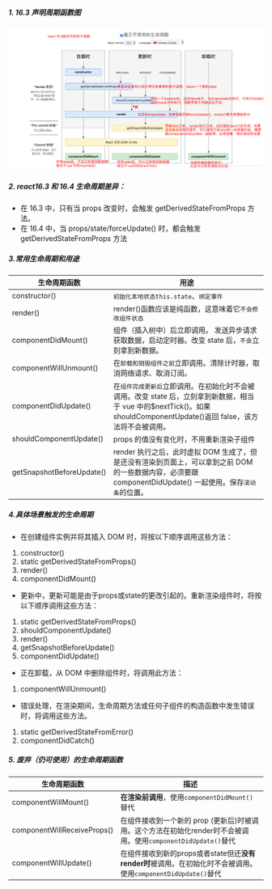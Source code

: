 ##### 1. 16.3 声明周期函数图

![](./images/hooks163.png)

##### 2. react16.3 和 16.4 生命周期差异：

- 在 16.3 中，只有当 props 改变时，会触发 getDerivedStateFromProps 方法。
- 在 16.4 中，当 props/state/forceUpdate() 时，都会触发 getDerivedStateFromProps 方法

##### 3.常用生命周期和用途

| 生命周期函数              | 用途                                                                                                                                                                      |
| ------------------------- | ------------------------------------------------------------------------------------------------------------------------------------------------------------------------- |
| constructor()             | `初始化本地状态this.state`、`绑定事件`                                                                                                                                    |
| render()                  | render()函数应该是纯函数，这意味着它`不会修改组件状态`                                                                                                                    |
| componentDidMount()       | 组件（插入树中）后立即调用。 发送异步请求获取数据，启动定时器。改变 state 后，`不会`立刻拿到新数据。                                                                      |
| componentWillUnmount()    | 在`卸载和销毁组件之前`立即调用。清除计时器，取消网络请求、取消订阅。                                                                                                      |
| componentDidUpdate()      | 在`组件完成更新后`立即调用。在初始化时不会被调用。改变 state 后，立刻拿到新数据，相当于 vue 中的$nextTick()。如果 shouldComponentUpdate()返回 false，该方法将不会被调用。 |
| shouldComponentUpdate()   | props 的值没有变化时，不用重新渲染子组件                                                                                                                                  |
| getSnapshotBeforeUpdate() | render 执行之后，此时虚拟 DOM 生成了，但是还没有渲染到页面上，可以拿到之前 DOM 的一些数据内容，必须要跟 componentDidUpdate() 一起使用。保存`滚动条`的位置。               |

##### 4.具体场景触发的生命周期

- 在创建组件实例并将其插入 DOM 时，将按以下顺序调用这些方法：

1. constructor()
2. static getDerivedStateFromProps()
3. render()
4. componentDidMount()

- 更新中，更新可能是由于props或state的更改引起的。重新渲染组件时，将按以下顺序调用这些方法：

1. static getDerivedStateFromProps()
2. shouldComponentUpdate()
3. render()
4. getSnapshotBeforeUpdate()
5. componentDidUpdate()

- 正在卸载，从 DOM 中删除组件时，将调用此方法：
1. componentWillUnmount()

- 错误处理，在渲染期间，生命周期方法或任何子组件的构造函数中发生错误时，将调用这些方法。

1. static getDerivedStateFromError()
2. componentDidCatch()

##### 5. 废弃（仍可使用）的生命周期函数

| 生命周期函数                | 描述                                                         |
| --------------------------- | ------------------------------------------------------------ |
| componentWillMount()        | **在渲染前调用**，使用`componentDidMount()`替代              |
| componentWillReceiveProps() | 在组件接收到一个新的 prop (更新后)时被调用。这个方法在初始化render时不会被调用。使用`componentDidUpdate()`替代 |
| componentWillUpdate()       | 在组件接收到新的props或者state但还**没有render时**被调用。在初始化时不会被调用。使用`componentDidUpdate()`替代 |
